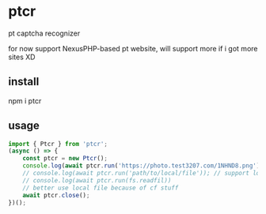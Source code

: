 # ptcr

pt captcha recognizer

for now support NexusPHP-based pt website, will support more if i got more sites XD

## install

npm i ptcr

## usage

```typescript
import { Ptcr } from 'ptcr';
(async () => {
    const ptcr = new Ptcr();
    console.log(await ptcr.run('https://photo.test3207.com/1NHND8.png')); // should be 1NHND8
    // console.log(await ptcr.run('path/to/local/file')); // support local file too
    // console.log(await ptcr.run(fs.readfil))
    // better use local file because of cf stuff
    await ptcr.close();
})();
```
